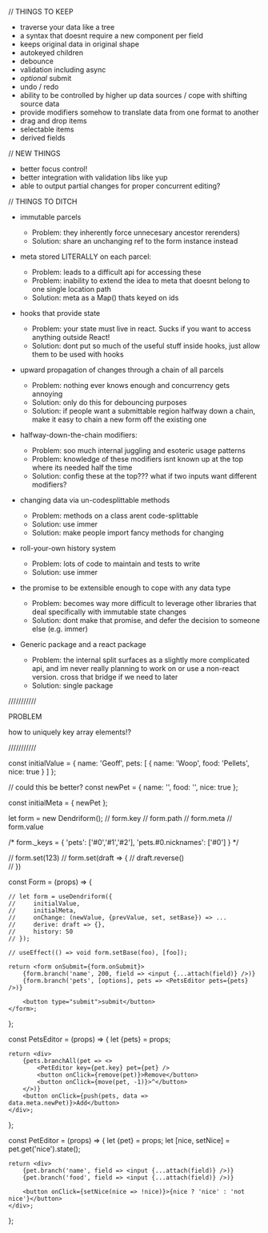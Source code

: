 // THINGS TO KEEP

- traverse your data like a tree 
- a syntax that doesnt require a new component per field
- keeps original data in original shape
- autokeyed children
- debounce
- validation including async
- *optional* submit
- undo / redo
- ability to be controlled by higher up data sources / cope with shifting source data
- provide modifiers somehow to translate data from one format to another
- drag and drop items
- selectable items
- derived fields

// NEW THINGS

- better focus control!
- better integration with validation libs like yup
- able to output partial changes for proper concurrent editing?

// THINGS TO DITCH

- immutable parcels
  - Problem: they inherently force unnecesary ancestor rerenders)
  - Solution: share an unchanging ref to the form instance instead

- meta stored LITERALLY on each parcel:
  - Problem: leads to a difficult api for accessing these
  - Problem: inability to extend the idea to meta that doesnt belong to one single location path
  - Solution: meta as a Map() thats keyed on ids

- hooks that provide state
  - Problem: your state must live in react. Sucks if you want to access anything outside React!
  - Solution: dont put so much of the useful stuff inside hooks, just allow them to be used with hooks

- upward propagation of changes through a chain of all parcels
  - Problem: nothing ever knows enough and concurrency gets annoying
  - Solution: only do this for debouncing purposes
  - Solution: if people want a submittable region halfway down a chain, make it easy to chain a new form off the existing one

- halfway-down-the-chain modifiers:
  - Problem: soo much internal juggling and esoteric usage patterns
  - Problem: knowledge of these modifiers isnt known up at the top where its needed half the time
  - Solution: config these at the top??? what if two inputs want different modifiers?

- changing data via un-codesplittable methods
  - Problem: methods on a class arent code-splittable
  - Solution: use immer
  - Solution: make people import fancy methods for changing

- roll-your-own history system
  - Problem: lots of code to maintain and tests to write
  - Solution: use immer

- the promise to be extensible enough to cope with any data type
  - Problem: becomes way more difficult to leverage other libraries that deal specifically with immutable state changes
  - Solution: dont make that promise, and defer the decision to someone else (e.g. immer)

- Generic package and a react package
  - Problem: the internal split surfaces as a slightly more complicated api, and im never really planning to work on or use a non-react version. cross that bridge if we need to later
  - Solution: single package

///////////

PROBLEM

how to uniquely key array elements!?

///////////

const initialValue = {
    name: 'Geoff',
    pets: [
        {
            name: 'Woop',
            food: 'Pellets',
            nice: true
        }
    ]
};

// could this be better?
const newPet = {
    name: '',
    food: '',
    nice: true
};

const initialMeta = {
    newPet
};

let form = new Dendriform();
// form.key
// form.path
// form.meta
// form.value

/*
form._keys = {
    'pets': ['#0','#1','#2'],
    'pets.#0.nicknames': ['#0']
}
*/

// form.set(123)
// form.set(draft => {
//     draft.reverse()   
// })

const Form = (props) => {

    // let form = useDendriform({
    //     initialValue,
    //     initialMeta,
    //     onChange: (newValue, {prevValue, set, setBase}) => ...
    //     derive: draft => {},
    //     history: 50
    // });

    // useEffect(() => void form.setBase(foo), [foo]);

    return <form onSubmit={form.onSubmit}>
        {form.branch('name', 200, field => <input {...attach(field)} />)}
        {form.branch('pets', [options], pets => <PetsEditor pets={pets} />)}

        <button type="submit">submit</button>
    </form>;
};

const PetsEditor = (props) => {
    let {pets} = props;

    return <div>
        {pets.branchAll(pet => <>
            <PetEditor key={pet.key} pet={pet} />
            <button onClick={remove(pet)}>Remove</button>
            <button onClick={move(pet, -1)}>^</button>
        </>)}
        <button onClick={push(pets, data => data.meta.newPet)}>Add</button>
    </div>;
};

const PetEditor = (props) => {
    let {pet} = props;
    let [nice, setNice] = pet.get('nice').state();

    return <div>
        {pet.branch('name', field => <input {...attach(field)} />)}
        {pet.branch('food', field => <input {...attach(field)} />)}

        <button onClick={setNice(nice => !nice)}>{nice ? 'nice' : 'not nice'}</button>
    </div>;
};


